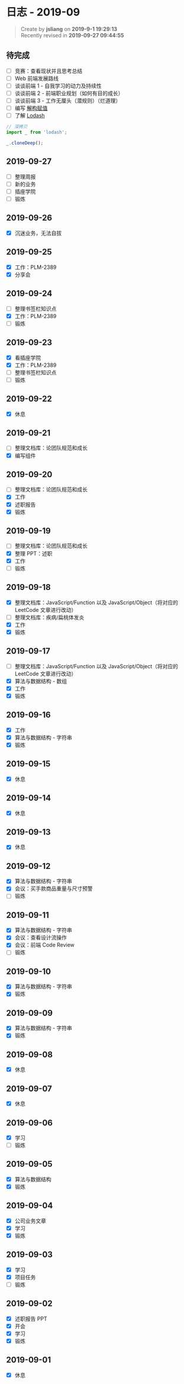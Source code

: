 日志 - 2019-09
===

> Create by **jsliang** on **2019-9-1 19:29:13**  
> Recently revised in **2019-09-27 09:44:55**

## 待完成

* [ ] 竞赛：查看现状并且思考总结
* [ ] Web 前端发展路线
* [ ] 谈谈前端 1 - 自我学习的动力及持续性
* [ ] 谈谈前端 2 - 前端职业规划（如何有目的成长）
* [ ] 谈谈前端 3 - 工作无厘头（潜规则）（烂道理）
* [ ] 编写 [解构赋值](https://developer.mozilla.org/zh-CN/docs/Web/JavaScript/Reference/Operators/Destructuring_assignment)
* [ ] 了解 [Lodash](https://www.lodashjs.com/docs/latest#_clonedeepvalue)

```js
// 深拷贝
import _ from 'lodash';

_.cloneDeep();
```

## 2019-09-27

* [ ] 整理周报
* [ ] 新的业务
* [ ] 插座学院
* [ ] 锻炼

## 2019-09-26

* [x] 沉迷业务，无法自拔

## 2019-09-25

* [x] 工作：PLM-2389
* [x] 分享会

## 2019-09-24

* [ ] 整理书签栏知识点
* [x] 工作：PLM-2389
* [ ] 锻炼

## 2019-09-23

* [x] 看插座学院
* [x] 工作：PLM-2389
* [ ] 整理书签栏知识点
* [ ] 锻炼

## 2019-09-22

* [x] 休息

## 2019-09-21

* [ ] 整理文档库：论团队规范和成长
* [x] 编写组件

## 2019-09-20

* [ ] 整理文档库：论团队规范和成长
* [x] 工作
* [x] 述职报告
* [x] 锻炼

## 2019-09-19

* [ ] 整理文档库：论团队规范和成长
* [x] 整理 PPT：述职
* [x] 工作
* [ ] 锻炼

## 2019-09-18

* [x] 整理文档库：JavaScript/Function 以及 JavaScript/Object（将对应的 LeetCode 文章进行改动）
* [ ] 整理文档库：疾病/扁桃体发炎
* [x] 工作
* [x] 锻炼

## 2019-09-17

* [ ] 整理文档库：JavaScript/Function 以及 JavaScript/Object（将对应的 LeetCode 文章进行改动）
* [x] 算法与数据结构 - 数组
* [x] 工作
* [x] 锻炼

## 2019-09-16

* [x] 工作
* [x] 算法与数据结构 - 字符串
* [x] 锻炼

## 2019-09-15

* [x] 休息

## 2019-09-14

* [x] 休息

## 2019-09-13

* [x] 休息

## 2019-09-12

* [x] 算法与数据结构 - 字符串
* [x] 会议：买手款商品重量与尺寸预警
* [ ] 锻炼

## 2019-09-11

* [x] 算法与数据结构 - 字符串
* [x] 会议：查看设计流操作
* [x] 会议：前端 Code Review
* [ ] 锻炼

## 2019-09-10

* [x] 算法与数据结构 - 字符串
* [x] 锻炼

## 2019-09-09

* [x] 算法与数据结构 - 字符串
* [x] 锻炼

## 2019-09-08

* [x] 休息

## 2019-09-07

* [x] 休息

## 2019-09-06

* [x] 学习
* [ ] 锻炼

## 2019-09-05

* [x] 算法与数据结构
* [x] 锻炼

## 2019-09-04

* [x] 公司业务文章
* [x] 学习
* [x] 锻炼

## 2019-09-03

* [x] 学习
* [x] 项目任务
* [ ] 锻炼

## 2019-09-02

* [x] 述职报告 PPT
* [x] 开会
* [x] 学习
* [x] 锻炼

## 2019-09-01

* [x] 休息